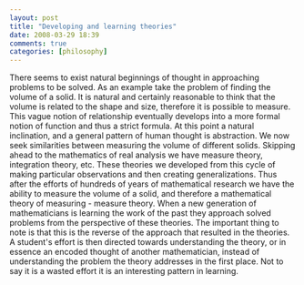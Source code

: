 ```yaml
---
layout: post
title: "Developing and learning theories"
date: 2008-03-29 18:39
comments: true
categories: [philosophy]
---
```

There seems to exist natural beginnings of thought in approaching problems to be solved. As an example take the problem of finding the volume of a solid. It is natural and certainly reasonable to think that the volume is related to the shape and size, therefore it is possible to measure. This vague notion of relationship eventually develops into a more formal notion of function and thus a strict formula. At this point a natural inclination, and a general pattern of human thought is abstraction. We now seek similarities between measuring the volume of different solids. Skipping ahead to the mathematics of real analysis we have measure theory, integration theory, etc. These theories we developed from this cycle of making particular observations and then creating generalizations. Thus after the efforts of hundreds of years of mathematical research we have the ability to measure the volume of a solid, and therefore a mathematical theory of measuring - measure theory. When a new generation of mathematicians is learning the work of the past they approach solved problems from the perspective of these theories. The important thing to note is that this is the reverse of the approach that resulted in the theories. A student's effort is then directed towards understanding the theory, or in essence an encoded thought of another mathematician, instead of understanding the problem the theory addresses in the first place. Not to say it is a wasted effort it is an interesting pattern in learning.